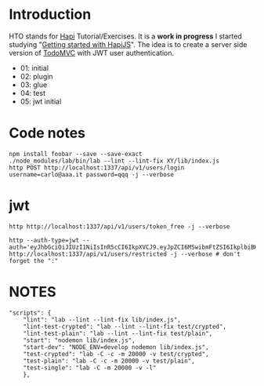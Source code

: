 # Introduction
HTO stands for [Hapi](hapijs.com) Tutorial/Exercises. It is a **work in progress** I started studying "[Getting started with HapiJS](https://www.packtpub.com/web-development/getting-started-hapijs)". The idea is to create a server side version of [TodoMVC](http://todomvc.com/) with JWT user authentication.

* 01: initial
* 02: plugin
* 03: glue
* 04: test
* 05: jwt initial

# Code notes
    npm install foobar --save --save-exact
    ./node_modules/lab/bin/lab --lint --lint-fix XY/lib/index.js
    http POST http://localhost:1337/api/v1/users/login username=carlo@aaa.it password=qqq -j --verbose

# jwt

    http http://localhost:1337/api/v1/users/token_free -j --verbose

	http --auth-type=jwt --auth='eyJhbGciOiJIUzI1NiIsInR5cCI6IkpXVCJ9.eyJpZCI6MSwibmFtZSI6IkplbiBKb25lcyIsImlhdCI6MTQ3NjYzNjcxMX0.UtpdCtNgw_ZdgnSKg4ybUV0sVPnM4M0h0HzneYX_aNs:' http://localhost:1337/api/v1/users/restricted -j --verbose # don't forget the ":"

# NOTES
	"scripts": {
		"lint": "lab --lint --lint-fix lib/index.js",
		"lint-test-crypted": "lab --lint --lint-fix test/crypted",
		"lint-test-plain": "lab --lint --lint-fix test/plain",
		"start": "nodemon lib/index.js",
		"start-dev": "NODE_ENV=develop nodemon lib/index.js",
		"test-crypted": "lab -C -c -m 20000 -v test/crypted",
		"test-plain": "lab -C -c -m 20000 -v test/plain",
		"test-single": "lab -C -m 20000 -v -l"
		},
